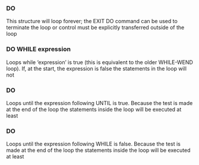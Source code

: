 

### DO <statements>

This structure will loop forever; the EXIT DO command can be used to terminate the loop or control must be explicitly transferred outside of the loop

### DO WHILE expression <statements>

Loops while ‘expression’ is true (this is equivalent to the older WHILE-WEND loop). If, at the start, the expression is false the statements in the loop will not

### DO <statements>

Loops until the expression following UNTIL is true. Because the test is made at the end of the loop the statements inside the loop will be executed at least

### DO <statements>

Loops until the expression following WHILE is false. Because the test is made at the end of the loop the statements inside the loop will be executed at least